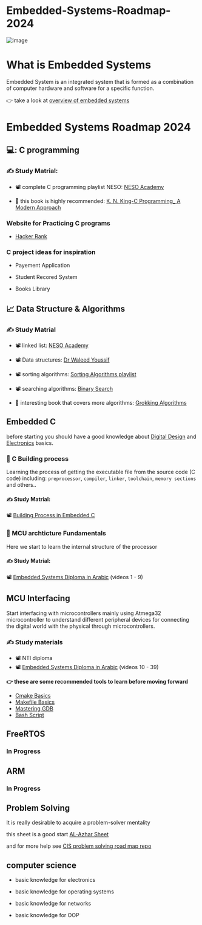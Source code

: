 # Embedded-Systems-Roadmap-2024

![image](https://github.com/CIS-Team/Embedded-Systems-Roadmap-2024/assets/112733878/dcf7055a-104a-4a43-bf30-88110c880605)


# What is Embedded Systems 
Embedded System is an integrated system that is formed as a combination of computer hardware and software
for a specific function.

👉 take a look at [overview of embedded systems](https://www.youtube.com/watch?v=5qMG_IxSmQI)

# Embedded Systems Roadmap 2024

## 💻: C programming
 ### ✍️ Study Matrial:
 - 📽️ complete C programming playlist NESO: [NESO Academy](https://www.youtube.com/watch?v=rLf3jnHxSmU&list=PLBlnK6fEyqRggZZgYpPMUxdY1CYkZtARR)

 - 📘 this book is highly recommended: [K. N. King-C Programming_ A Modern Approach](https://www.amazon.com/C-Programming-Modern-Approach-2nd/dp/0393979504)

 ### Website for Practicing C programs 
 - [Hacker Rank](https://www.hackerrank.com/)


### C project ideas for inspiration
-  Payement Application

-  Student Recored System

-  Books Library

 ## 📈 Data Structure & Algorithms
 ### ✍️ Study Matrial
- 📽️ linked list:  [NESO Academy](https://www.youtube.com/watch?v=R9PTBwOzceo&list=PLpYOpjNLz0aGIL9xaFHbw16uEmFxzy2rs)
 
- 📽️ Data structures: [Dr Waleed Youssif](https://www.youtube.com/watch?v=cGgzFPRLl4o&list=PLoK2Lr1miEm-5zCzKE8siQezj9rvQlnca)

- 📽️ sorting algorithms: [Sorting Algorithms playlist](https://www.youtube.com/playlist?list=PL2_aWCzGMAwKedT2KfDMB9YA5DgASZb3U)

- 📽️ searching algorithms: [Binary Search](https://youtu.be/kleyhFIsU5E?si=AF5bIkxAapUQN03v)
- 📘 interesting book that covers more algorithms: [Grokking Algorithms](https://www.amazon.com/Grokking-Algorithms-illustrated-programmers-curious/dp/1617292230) 
 
## Embedded C

before starting you should have a good knowledge about [Digital Design](https://www.youtube.com/playlist?list=PLoK2Lr1miEm8b6Vv5zAfsbMEPZ1C7fCQw) and [Electronics](https://www.youtube.com/playlist?list=PLww54WQ2wa5rOJ7FcXxi-CMNgmpybv7ei) basics.

### 🔷 C Building process
Learning the process of getting the executable file from the source code (C code) including:
`preprocessor`, `compiler`, `linker`, `toolchain`, `memory sections` and others..

 #### ✍️ Study Matrial:
 
📽️ [Building Process in Embedded C](https://www.youtube.com/playlist?list=PLvi6ckOTPjGY3B-0WgYzjmE7eeLDLVws1)

### 🔷 MCU archticture Fundamentals 
Here we start to learn the internal structure of the processor 

 #### ✍️ Study Matrial:

📽️ [Embedded Systems Diploma in Arabic](https://youtube.com/playlist?list=PLoiqjtgvXf9e2VJk8GWEXwECPM_7JRwkE&feature=shared) (videos 1 - 9)

## MCU Interfacing
 Start interfacing with microcontrollers mainly using Atmega32 microcontroller to understand different peripheral devices for connecting the digital world with the physical through microcontrollers.
 
### ✍️ Study materials

- 📽️ NTI diploma 
- 📽️ [Embedded Systems Diploma in Arabic](https://youtube.com/playlist?list=PLoiqjtgvXf9e2VJk8GWEXwECPM_7JRwkE&feature=shared) (videos 10 - 39)

**👉 these are some recommended tools to learn before moving forward**
  - [Cmake Basics](https://www.youtube.com/playlist?list=PLkH1REggdbJpG8fHZvivt-5Hlg3UZcJrK)
  - [Makefile Basics](https://www.youtube.com/playlist?list=PLkH1REggdbJpmQKm8Nu-H8R81_-c00fpB)
  - [Mastering GDB](https://www.youtube.com/watch?v=ygC-ySyNAWU&list=PLkH1REggdbJozCn0ftsshAPdetD6Bd4hz&pp=iAQB)
  - [Bash Script](https://www.youtube.com/watch?v=LVULXwvP9y0&list=PLkH1REggdbJpfvDj_vHt90yj_lCUwTcvj&pp=iAQB)

## FreeRTOS 
### In Progress

## ARM
### In Progress

## Problem Solving
It is really desirable to acquire a problem-solver mentality

this sheet is a good start [AL-Azhar Sheet](https://sites.google.com/view/azharicpc/)

and for more help see [CIS problem solving road map repo](https://github.com/CIS-Team/ProblemSolving-Squad)

## computer science 

- basic knowledge for electronics

- basic knowledge for operating systems

- basic knowledge for networks

- basic knowledge for OOP





